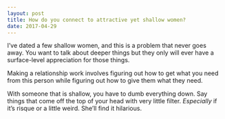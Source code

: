 ```yaml
---
layout: post
title: How do you connect to attractive yet shallow women?
date: 2017-04-29
---
```


<p>I’ve dated a few shallow women, and this is a problem that never goes away. You want to talk about deeper things but they only will ever have a surface-level appreciation for those things.</p><p>Making a relationship work involves figuring out how to get what you need from this person while figuring out how to give them what they need.</p><p>With someone that is shallow, you have to dumb everything down. Say things that come off the top of your head with very little filter. <i>Especially</i> if it’s risque or a little weird. She’ll find it hilarious.</p>
